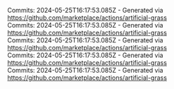 Commits: 2024-05-25T16:17:53.085Z - Generated via https://github.com/marketplace/actions/artificial-grass
<br>
Commits: 2024-05-25T16:17:53.085Z - Generated via https://github.com/marketplace/actions/artificial-grass
<br>
Commits: 2024-05-25T16:17:53.085Z - Generated via https://github.com/marketplace/actions/artificial-grass
<br>
Commits: 2024-05-25T16:17:53.085Z - Generated via https://github.com/marketplace/actions/artificial-grass
<br>
Commits: 2024-05-25T16:17:53.085Z - Generated via https://github.com/marketplace/actions/artificial-grass
<br>
